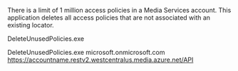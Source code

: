 There is a limit of 1 million access policies in a Media Services account. This application deletes all access policies that are not associated with an existing locator.

DeleteUnusedPolicies.exe <AAD tenant domain> <REST API endpoint>

DeleteUnusedPolicies.exe microsoft.onmicrosoft.com https://accountname.restv2.westcentralus.media.azure.net/API
